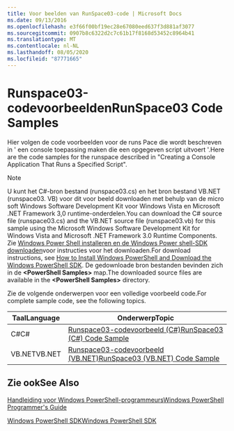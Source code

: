 ```yaml
---
title: Voor beelden van RunSpace03-code | Microsoft Docs
ms.date: 09/13/2016
ms.openlocfilehash: e3f66f00bf19ec28e67080eed637f3d881af3077
ms.sourcegitcommit: 0907b8c6322d2c7c61b17f8168d53452c8964b41
ms.translationtype: MT
ms.contentlocale: nl-NL
ms.lasthandoff: 08/05/2020
ms.locfileid: "87771665"
---
```

# <a name="runspace03-code-samples"></a><span data-ttu-id="828b8-102">Runspace03-codevoorbeelden</span><span class="sxs-lookup"><span data-stu-id="828b8-102">RunSpace03 Code Samples</span></span>

<span data-ttu-id="828b8-103">Hier volgen de code voorbeelden voor de runs Pace die wordt beschreven in ' een console toepassing maken die een opgegeven script uitvoert '.</span><span class="sxs-lookup"><span data-stu-id="828b8-103">Here are the code samples for the runspace described in "Creating a Console Application That Runs a Specified Script".</span></span>

> [!NOTE]
> <span data-ttu-id="828b8-104">U kunt het C#-bron bestand (runspace03.cs) en het bron bestand VB.NET (runspace03. VB) voor dit voor beeld downloaden met behulp van de micro soft Windows Software Development Kit voor Windows Vista en Microsoft .NET Framework 3,0 runtime-onderdelen.</span><span class="sxs-lookup"><span data-stu-id="828b8-104">You can download the C# source file (runspace03.cs) and the VB.NET source file (runspace03.vb) for this sample using the Microsoft Windows Software Development Kit for Windows Vista and Microsoft .NET Framework 3.0 Runtime Components.</span></span> <span data-ttu-id="828b8-105">Zie [Windows Power Shell installeren en de Windows Power shell-SDK downloaden](/powershell/scripting/developer/installing-the-windows-powershell-sdk)voor instructies voor het downloaden.</span><span class="sxs-lookup"><span data-stu-id="828b8-105">For download instructions, see [How to Install Windows PowerShell and Download the Windows PowerShell SDK](/powershell/scripting/developer/installing-the-windows-powershell-sdk).</span></span>
> <span data-ttu-id="828b8-106">De gedownloade bron bestanden bevinden zich in de **\<PowerShell Samples>** map.</span><span class="sxs-lookup"><span data-stu-id="828b8-106">The downloaded source files are available in the **\<PowerShell Samples>** directory.</span></span>

<span data-ttu-id="828b8-107">Zie de volgende onderwerpen voor een volledige voorbeeld code.</span><span class="sxs-lookup"><span data-stu-id="828b8-107">For complete sample code, see the following topics.</span></span>

| <span data-ttu-id="828b8-108">Taal</span><span class="sxs-lookup"><span data-stu-id="828b8-108">Language</span></span> |                                 <span data-ttu-id="828b8-109">Onderwerp</span><span class="sxs-lookup"><span data-stu-id="828b8-109">Topic</span></span>                                 |
| -------- | --------------------------------------------------------------------- |
| <span data-ttu-id="828b8-110">C#</span><span class="sxs-lookup"><span data-stu-id="828b8-110">C#</span></span>       | [<span data-ttu-id="828b8-111">Runspace03-codevoorbeeld (C#)</span><span class="sxs-lookup"><span data-stu-id="828b8-111">RunSpace03 (C#) Code Sample</span></span>](./runspace03-csharp-code-sample.md)     |
| <span data-ttu-id="828b8-112">VB.NET</span><span class="sxs-lookup"><span data-stu-id="828b8-112">VB.NET</span></span>   | [<span data-ttu-id="828b8-113">Runspace03-codevoorbeeld (VB.NET)</span><span class="sxs-lookup"><span data-stu-id="828b8-113">RunSpace03 (VB.NET) Code Sample</span></span>](./runspace03-vb-net-code-sample.md) |

## <a name="see-also"></a><span data-ttu-id="828b8-114">Zie ook</span><span class="sxs-lookup"><span data-stu-id="828b8-114">See Also</span></span>

[<span data-ttu-id="828b8-115">Handleiding voor Windows PowerShell-programmeurs</span><span class="sxs-lookup"><span data-stu-id="828b8-115">Windows PowerShell Programmer's Guide</span></span>](./windows-powershell-programmer-s-guide.md)

[<span data-ttu-id="828b8-116">Windows PowerShell SDK</span><span class="sxs-lookup"><span data-stu-id="828b8-116">Windows PowerShell SDK</span></span>](../windows-powershell-reference.md)

